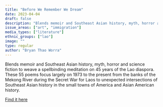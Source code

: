 ```yaml
---
title: "Before We Remember We Dream"
date: 2023-04-04
draft: false
description: "Blends memoir and Southeast Asian history, myth, horror and science fiction to weave a spellbinding meditation on 45 years of the Lao diaspora. These 55 poems focus largely on 1973 to the present  from the banks of the Mekong River during the Secret War for Laos to unexpected intersections of Southeast Asian history in the small towns of America and Asian American history."
issue_areas: ["art", "immigration"]
media_types: ["literature"]
ethnic_groups: ["lao"]
image: ""
type: regular
author: "Bryan Thao Worra"
---
```


Blends memoir and Southeast Asian history, myth, horror and science fiction to weave a spellbinding meditation on 45 years of the Lao diaspora. These 55 poems focus largely on 1973 to the present  from the banks of the Mekong River during the Secret War for Laos to unexpected intersections of Southeast Asian history in the small towns of America and Asian American history.

[Find it here](https://sahtu.press/product/p/before-we-remember-we-dream)

